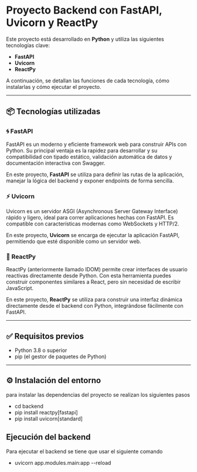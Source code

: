 # Proyecto Backend con FastAPI, Uvicorn y ReactPy

Este proyecto está desarrollado en **Python** y utiliza las siguientes tecnologías clave:

- **FastAPI**
- **Uvicorn**
- **ReactPy**

A continuación, se detallan las funciones de cada tecnología, cómo instalarlas y cómo ejecutar el proyecto.

---

## 📦 Tecnologías utilizadas

### 🌀 FastAPI
FastAPI es un moderno y eficiente framework web para construir APIs con Python. Su principal ventaja es la rapidez para desarrollar y su compatibilidad con tipado estático, validación automática de datos y documentación interactiva con Swagger.

En este proyecto, **FastAPI** se utiliza para definir las rutas de la aplicación, manejar la lógica del backend y exponer endpoints de forma sencilla.

### ⚡ Uvicorn
Uvicorn es un servidor ASGI (Asynchronous Server Gateway Interface) rápido y ligero, ideal para correr aplicaciones hechas con FastAPI. Es compatible con características modernas como WebSockets y HTTP/2.

En este proyecto, **Uvicorn** se encarga de ejecutar la aplicación FastAPI, permitiendo que esté disponible como un servidor web.

### 🧩 ReactPy
ReactPy (anteriormente llamado IDOM) permite crear interfaces de usuario reactivas directamente desde Python. Con esta herramienta puedes construir componentes similares a React, pero sin necesidad de escribir JavaScript.

En este proyecto, **ReactPy** se utiliza para construir una interfaz dinámica directamente desde el backend con Python, integrándose fácilmente con FastAPI.

---

## ✅ Requisitos previos

- Python 3.8 o superior
- pip (el gestor de paquetes de Python)

---

## ⚙️ Instalación del entorno

para instalar las dependencias del proyecto se realizan los siguientes pasos

- cd backend
- pip install reactpy[fastapi]
- pip install uvicorn[standard]


## Ejecución del backend

Para ejecutar el backend se tiene que usar el siguiente comando

- uvicorn app.modules.main:app --reload
